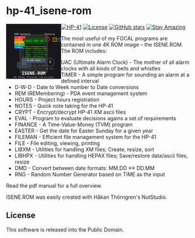# hp-41_isene-rom

<img src="img/hp41_isene_rom_logo.svg" align="left" width="150" height="150">

[![HP-41](https://img.shields.io/badge/HP--41-Calculator-orange)](https://en.wikipedia.org/wiki/HP-41C)
[![License](https://img.shields.io/badge/License-Public%20Domain-brightgreen.svg)](https://unlicense.org/)
[![GitHub stars](https://img.shields.io/github/stars/isene/hp-41_isene-rom.svg)](https://github.com/isene/hp-41_isene-rom/stargazers)
[![Stay Amazing](https://img.shields.io/badge/Stay-Amazing-blue.svg)](https://isene.org)

The most useful of my FOCAL programs are contained in one 4K ROM image – the ISENE.ROM. The ROM includes:

* UAC (Ultimate Alarm Clock) - The mother of all alarm clocks with all kinds
  of bells and whistles
* TIMER - A simple program for sounding an alarm at a defined interval
* D-W-D - Date to Week number to Date conversions
* REM (REMembering) - PDA event management system
* HOURS - Project hours registration
* NOTES - Quick note taking for the HP-41
* CRYPT - Encrypt/decrypt HP-41 XM ascii files
* EVAL - Program to evaluate decisions agains a set of requirements
* FINANCE - A Time-Value-Money (TVM) program
* EASTER - Get the date for Easter Sunday for a given year
* FILEMAN - Efficient file management system for the HP-41
* FILE - File editing, viewing, printing
* LIBXM - Utilities for handling XM files; Create, resize, sort
* LIBHPX - Utilities for handling HEPAX files; Save/restore data/ascii files, resize
* DMD - Convert between date formats: MM.DD <-> DD.MM
* RNG - Random Number Generator based on TIME as the input

Read the pdf manual for a full overview.

ISENE.ROM was easily created with Håkan Thörngren's NutStudio.

## License
This software is released into the Public Domain.
